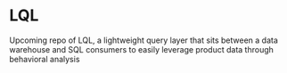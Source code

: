 # LQL
Upcoming repo of LQL, a lightweight query layer that sits between a data warehouse and SQL consumers to easily leverage product data through behavioral analysis
